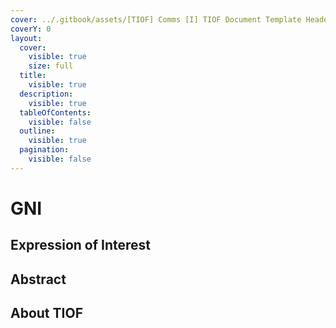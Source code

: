 ```yaml
---
cover: ../.gitbook/assets/[TIOF] Comms [I] TIOF Document Template Header ENG v2.0.png
coverY: 0
layout:
  cover:
    visible: true
    size: full
  title:
    visible: true
  description:
    visible: true
  tableOfContents:
    visible: false
  outline:
    visible: true
  pagination:
    visible: false
---
```


# GNI

## Expression of Interest

## Abstract



## About TIOF
